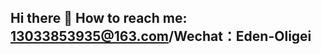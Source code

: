 ## Hi there 👋 How to reach me: 13033853935@163.com/Wechat：Eden-Oligei

<!--

- 🔭 I’m currently working on single-cell
- 🌱 I’m currently learning Machine Learning and Deep Learning
- 📫 How to reach me: 13033853935@163.com/Wechat：Eden-Oligei
- 🧬 Skills:
1.RNA-Seq
  上游分析：trim_galore过滤，fastqc质控，bowtie2比对，samtools文件转换与比对统计，featureCounts外显子或基因定量统计，igvtools可视化
  下游分析：多样本数据合并，使用clusterProfiler包对gene_id转换，使用edgeR包的TMM 方法校正样本间的组成差异并进行差异基因分析，使用校正数据进行PCA降维聚类，对差异基因进行logFC,FDR筛选作火山图/热图，对差异基因进行GO/KEGG通路富集分析并作图，对所有基因按logFC排序作GSEA富集分析（C2/C5）
2.proteomics,lipidomics, metabolomics
  根据质谱数据，提取物质ID/gene、样本丰度数据；进行数据log转化、标准化，样本分布可视化，样本间相关性分析，PCA降维聚类，limma/edgeR差异分析，对差异基因进行logFC,FDR筛选作火山图/热图，对差异基因进行GO/KEGG通路富集分析并作图
3.single-cell
  上游分析：cellranger；seeksoultools；STRTseq
  下游分析：分析信息构建，读取数据创建Seurat对象，样本合并，线粒体比例统计，细胞周期评估，过滤空细胞或双细胞，标准化，降维聚类，去批次效应；可视化：dimplot，featureplot，dotplot；细胞注释：singleR，文献阅读,结合featureplot，dimplot;细胞类型组成分析，统计比例/miloR;cellchat细胞间相互作用分析，配受体分析；monocle/monocle3/slingshot,拟时序分析；SCENIC转录因子分析
  空间转录组分析（Seurat）：基于测序，图像，HD
4.mNGS
    上游分析：fastp过滤，fastqc质控，bowtie2比对去宿主序列，kraken2,bracken进行微生物群落组成分析，megahit进行序列组装，prodigal进行基因预测，cdhit去冗余，emapper基因功能注释
    下游分析：alpha、beta多样性，物种组成分析，差异物种分析，LefSE分析，随机森林分析，差异物种热图、火山图，相关性分析，差异功能基因分析，功能基因go和kegg富集分析
5.16S
  上游分析：数据质控，过滤，准备meta和manifest文件，使用qimme2对16S数据进行分析，获取矩阵文件
  下游分析：alpha、beta多样性，物种组成分析，差异物种分析，LefSE分析，随机森林分析，差异物种热图、火山图，相关性分析
6.CUT&Tag
  数据质控，过滤，bowtie2比对，samtools文件转换,sammamba去除重复序列，macs2 callpeak,ChIPseeker注释、统计、可视化；HOMER进行motif富集分析
7.linux-Ubuntu system installation
  装机U盘制作，操作系统iso文件下载，系统安装，硬盘分区
8.nanopore sequencing system and data analysis（microbiome）
  minknow软件安装，Guppy配置用于basecalling;trim_galore过滤，fastqc质控，minimap2比对，samtools文件转换与比对统计，根据比对文件进行序列统计。
9.Genome assembly (de novo assembly/mapping assembly)
  trim_galore过滤，fastqc质控，COPE进行纠错，使用组装软件SOAPdenovo2进行组装，GapCloser补洞，Quast评价。mapping assembly根据已有基因组序列判断组装的相似度，覆盖度，添加变异信息生成组装序列。
- 🔭 我目前正在研究单细胞
- 🌱 我目前正在学习机器学习和深度学习
- 📫 如何联系我：13033853935@163.com/微信：Eden-Oligei
- 🧬 技能：RNA-Seq、蛋白质组学、脂质组学、代谢组学、单细胞、mNGS、16S、CUT&Tag、linux-Ubuntu系统安装、三代测序nanopore测序系统安装配置、基因组组装（从头组装/比对组装）、Python、R、Linux

-->
